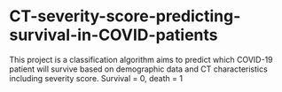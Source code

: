 # CT-severity-score-predicting-survival-in-COVID-patients

This project is a classification algorithm aims to predict which COVID-19 patient will survive based on demographic data and CT characteristics including severity score.
Survival = 0, death = 1
